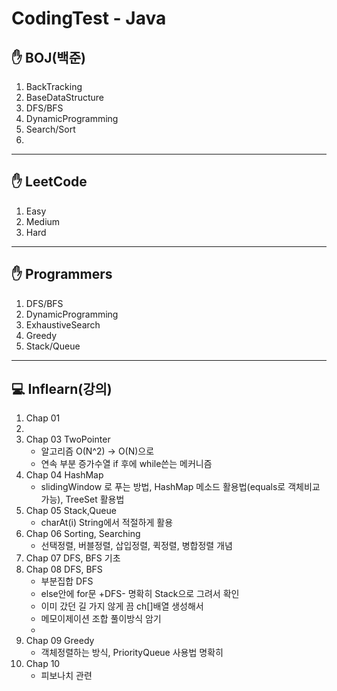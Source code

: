 # CodingTest - Java
## ✋ BOJ(백준)
1. BackTracking
2. BaseDataStructure
3. DFS/BFS
4. DynamicProgramming
5. Search/Sort
6. 
***
## ✋ LeetCode
1. Easy
2. Medium
3. Hard
***

## ✋ Programmers
1. DFS/BFS
2. DynamicProgramming
3. ExhaustiveSearch
4. Greedy
5. Stack/Queue
***

## 💻 Inflearn(강의)
1. Chap 01 
2. 
3. Chap 03 TwoPointer
   * 알고리즘 O(N^2) -> O(N)으로 
   * 연속 부분 증가수열 if 후에 while쓴는 메커니즘
4. Chap 04 HashMap
   * slidingWindow 로 푸는 방법, HashMap 메소드 활용법(equals로 객체비교 가능), TreeSet 활용법
5. Chap 05 Stack,Queue 
   * charAt(i) String에서 적절하게 활용
6. Chap 06 Sorting, Searching
   * 선택정렬, 버블정렬, 삽입정렬, 퀵정렬, 병합정렬 개념
7. Chap 07 DFS, BFS 기초 
8. Chap 08 DFS, BFS 
   * 부분집합 DFS 
   * else안에 for문 +DFS- 명확히 Stack으로 그려서 확인
   * 이미 갔던 길 가지 않게 끔 ch[]배열 생성해서
   * 메모이제이션 조합 풀이방식 암기 
   * 
9. Chap 09 Greedy  
   * 객체정렬하는 방식, PriorityQueue 사용법 명확히 
10. Chap 10
    * 피보나치 관련
